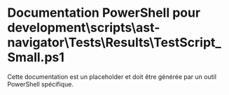 # Documentation PowerShell pour development\scripts\ast-navigator\Tests\Results\TestScript_Small.ps1

Cette documentation est un placeholder et doit être générée par un outil PowerShell spécifique.
